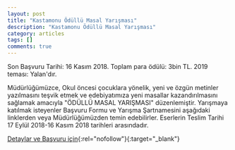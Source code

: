 ```yaml
---
layout: post
title: "Kastamonu Ödüllü Masal Yarışması"
description: "Kastamonu Ödüllü Masal Yarışması"
category: articles
tags: []
comments: true
---
```


Son Başvuru Tarihi: 16 Kasım 2018. Toplam para ödülü: 3bin TL.
2019 teması: Yalan'dır.

Müdürlüğümüzce, Okul öncesi çocuklara yönelik, yeni ve özgün metinler yazılmasını teşvik etmek ve edebiyatımıza yeni masallar kazandırılmasını sağlamak amacıyla "ÖDÜLLÜ MASAL YARIŞMASI" düzenlemiştir. Yarışmaya katılmak isteyenler Başvuru Formu ve Yarışma Şartnamesini aşağıdaki linklerden veya Müdürlüğümüzden temin edebilirler. Eserlerin Teslim Tarihi 17 Eylül 2018-16 Kasım 2018 tarihleri arasındadır.

[Detaylar ve Başvuru için](http://www.kastamonukultur.gov.tr/TR-215949/odullu-masal-yazma-yarismasi.html?utm_source=edebiyatyarismalari.com&utm_medium=affiliate&utm_campaign=cpc){:rel="nofollow"}{:target="_blank"}